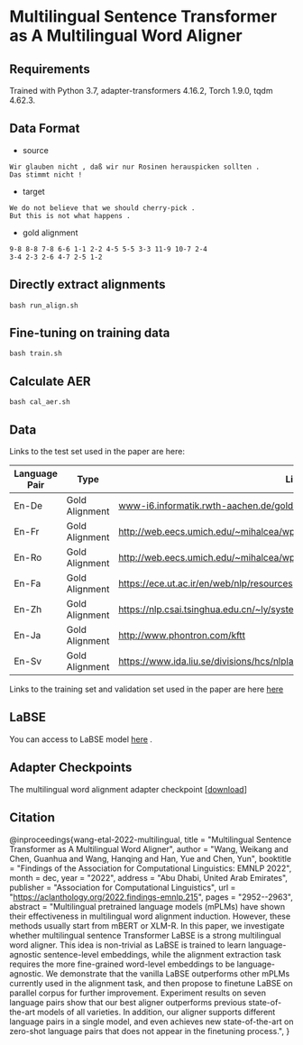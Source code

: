 # Multilingual Sentence Transformer as A Multilingual Word Aligner





## Requirements

Trained with Python 3.7, adapter-transformers 4.16.2, Torch 1.9.0, tqdm 4.62.3. 


## Data Format

- source
```
Wir glauben nicht , daß wir nur Rosinen herauspicken sollten .
Das stimmt nicht !
```

- target
```
We do not believe that we should cherry-pick .
But this is not what happens .
```

- gold alignment
```
9-8 8-8 7-8 6-6 1-1 2-2 4-5 5-5 3-3 11-9 10-7 2-4 
3-4 2-3 2-6 4-7 2-5 1-2 
```
## Directly extract alignments

```shell
bash run_align.sh
```


## Fine-tuning on training data

```shell
bash train.sh
```

## Calculate AER

```shell
bash cal_aer.sh
```

## Data 

Links to the test set used in the paper are here: 


| Language Pair  |   Type |Link |
| ------------- | ------------- | ------------- |
| En-De |   Gold Alignment | www-i6.informatik.rwth-aachen.de/goldAlignment/ |
| En-Fr |   Gold Alignment | http://web.eecs.umich.edu/~mihalcea/wpt/ |
| En-Ro |   Gold Alignment | http://web.eecs.umich.edu/~mihalcea/wpt05/ |
| En-Fa |   Gold Alignment | https://ece.ut.ac.ir/en/web/nlp/resources |
| En-Zh |   Gold Alignment | https://nlp.csai.tsinghua.edu.cn/~ly/systems/TsinghuaAligner/TsinghuaAligner.html |
| En-Ja |   Gold Alignment | http://www.phontron.com/kftt |
| En-Sv |   Gold Alignment | https://www.ida.liu.se/divisions/hcs/nlplab/resources/ges/ |

Links to the training set and validation set used in the paper are here [here](https://drive.google.com/file/d/19X0mhTx6-EhgILm7_mtVWrT2qal-o-uV/view?usp=share_link)

## LaBSE

You can access to LaBSE model [here](https://huggingface.co/sentence-transformers/LaBSE) . 

## Adapter Checkpoints 

The multilingual word alignment adapter checkpoint [[download](https://drive.google.com/file/d/1eB8aWd4iM6DSQWJZOA5so4rB4MCQQyQf/view?usp=sharing)]


## Citation

@inproceedings{wang-etal-2022-multilingual,
    title = "Multilingual Sentence Transformer as A Multilingual Word Aligner",
    author = "Wang, Weikang  and
      Chen, Guanhua  and
      Wang, Hanqing  and
      Han, Yue  and
      Chen, Yun",
    booktitle = "Findings of the Association for Computational Linguistics: EMNLP 2022",
    month = dec,
    year = "2022",
    address = "Abu Dhabi, United Arab Emirates",
    publisher = "Association for Computational Linguistics",
    url = "https://aclanthology.org/2022.findings-emnlp.215",
    pages = "2952--2963",
    abstract = "Multilingual pretrained language models (mPLMs) have shown their effectiveness in multilingual word alignment induction. However, these methods usually start from mBERT or XLM-R. In this paper, we investigate whether multilingual sentence Transformer LaBSE is a strong multilingual word aligner. This idea is non-trivial as LaBSE is trained to learn language-agnostic sentence-level embeddings, while the alignment extraction task requires the more fine-grained word-level embeddings to be language-agnostic. We demonstrate that the vanilla LaBSE outperforms other mPLMs currently used in the alignment task, and then propose to finetune LaBSE on parallel corpus for further improvement. Experiment results on seven language pairs show that our best aligner outperforms previous state-of-the-art models of all varieties. In addition, our aligner supports different language pairs in a single model, and even achieves new state-of-the-art on zero-shot language pairs that does not appear in the finetuning process.",
}
